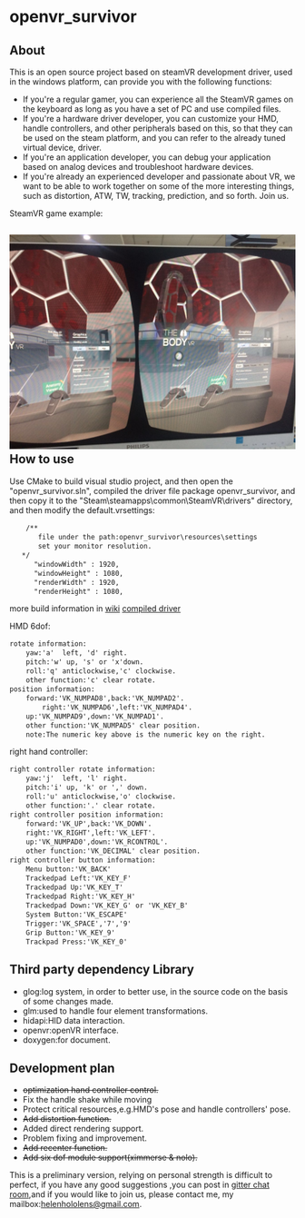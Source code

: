 openvr_survivor							
===============

About
-----
This is an open source project based on steamVR development driver, used in the windows platform, can provide you with the following functions:

 - If you're a regular gamer, you can experience all the SteamVR games on the keyboard as long as you have a set of PC and use compiled files.
 - If you're a hardware  driver developer, you can customize your HMD, handle controllers, and other peripherals based on this, so that they can be used on the steam platform, and you can refer to the already tuned virtual device, driver.
 - If you're an application developer, you can debug your application based on analog devices and troubleshoot hardware devices.
 - If you're already an experienced developer and passionate about VR, we want to be able to work together on some of the more interesting things, such as distortion, ATW, TW, tracking, prediction, and so forth. Join us.

SteamVR game example:

![the_body_vr](https://github.com/HelenXR/Documents/blob/master/picture/openvr_survivor_the_body_game.jpg)
How to use
----------
Use CMake to build visual studio project, and then open the "openvr_survivor.sln", compiled the driver file package openvr_survivor, and then copy it to the "Steam\steamapps\common\SteamVR\drivers" directory, and then modify the default.vrsettings:

```
    /**
       file under the path:openvr_survivor\resources\settings
       set your monitor resolution.
   */
      "windowWidth" : 1920,
      "windowHeight" : 1080,
      "renderWidth" : 1920,
      "renderHeight" : 1080,
```
more build information in [wiki](https://github.com/HelenXR/openvr_survivor/wiki)
[compiled driver](https://github.com/HelenXR/Documents/blob/master/package/openvr_survivor.rar)

HMD 6dof:
```
rotate information:
	yaw:'a'  left, 'd' right.
	pitch:'w' up, 's' or 'x'down.
	roll:'q' anticlockwise,'c' clockwise.
	other function:'c' clear rotate.
position information:
	forward:'VK_NUMPAD8',back:'VK_NUMPAD2'.
    	right:'VK_NUMPAD6',left:'VK_NUMPAD4'.
	up:'VK_NUMPAD9',down:'VK_NUMPAD1'.
	other function:'VK_NUMPAD5' clear position.
	note:The numeric key above is the numeric key on the right.
```
right hand controller:
```
right controller rotate information:
	yaw:'j'  left, 'l' right.
	pitch:'i' up, 'k' or ',' down.
	roll:'u' anticlockwise,'o' clockwise.
	other function:'.' clear rotate.
right controller position information:
	forward:'VK_UP',back:'VK_DOWN'.
	right:'VK_RIGHT',left:'VK_LEFT'.
	up:'VK_NUMPAD0',down:'VK_RCONTROL'.
	other function:'VK_DECIMAL' clear position.
right controller button information:
	Menu button:'VK_BACK'
	Trackedpad Left:'VK_KEY_F'
	Trackedpad Up:'VK_KEY_T'
	Trackedpad Right:'VK_KEY_H'
	Trackedpad Down:'VK_KEY_G' or 'VK_KEY_B'
	System Button:'VK_ESCAPE'
	Trigger:'VK_SPACE','7','9'
	Grip Button:'VK_KEY_9'
	Trackpad Press:'VK_KEY_0'
```

Third party dependency Library
------------------------------
- glog:log system, in order to better use, in the source code on the basis of some changes made.
- glm:used to handle four element transformations.
- hidapi:HID data interaction.
- openvr:openVR interface.
- doxygen:for document.

Development plan
----------------
- ~~optimization hand controller control.~~
- Fix the handle shake while moving
- Protect critical resources,e.g.HMD's pose and handle controllers' pose.
- ~~Add distortion function.~~
- Added direct rendering support.
- Problem fixing and improvement.
- ~~Add recenter function.~~
- ~~Add six dof module support(ximmerse & nolo).~~

This is a preliminary version, relying on personal strength is difficult to perfect, if you have any good suggestions ,you can post in [gitter chat room](https://gitter.im/openvr_survivor/Lobby),and if you would like to join us, please contact me, my mailbox:helenhololens@gmail.com. 
